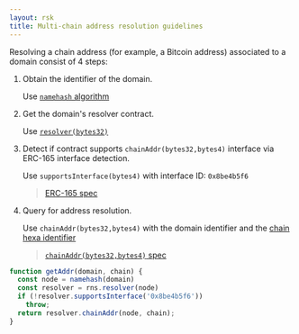 ```yaml
---
layout: rsk
title: Multi-chain address resolution guidelines
---
```


Resolving a chain address (for example, a Bitcoin address) associated to a domain consist of 4 steps:

1. Obtain the identifier of the domain.

    Use [`namehash` algorithm](https://eips.ethereum.org/EIPS/eip-137#namehash-algorithm)

2. Get the domain's resolver contract.

    Use [`resolver(bytes32)`](https://github.com/rnsdomains/rns-registry/blob/master/contracts/RNS.sol#L34)

3. Detect if contract supports `chainAddr(bytes32,bytes4)` interface via ERC-165 interface detection.

    Use `supportsInterface(bytes4)` with interface ID: `0x8be4b5f6`

    > [ERC-165 spec](https://eips.ethereum.org/EIPS/eip-165)

4. Query for address resolution.

    Use `chainAddr(bytes32,bytes4)` with the domain identifier and the [chain hexa identifier](https://github.com/satoshilabs/slips/blob/master/slip-0044.md)

    > [`chainAddr(bytes32,bytes4)` spec](/rif/rns/specs/resolvers/chain-addr-resolver)

```js
function getAddr(domain, chain) {
  const node = namehash(domain)
  const resolver = rns.resolver(node)
  if (!resolver.supportsInterface('0x8be4b5f6'))
    throw;
  return resolver.chainAddr(node, chain);
}
```
